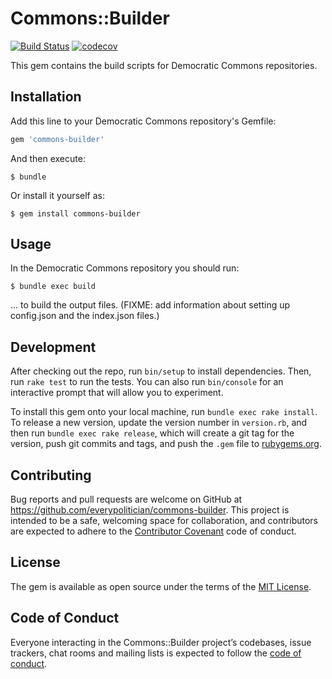 # Commons::Builder

[![Build Status](https://travis-ci.org/everypolitician/commons-builder.svg?branch=master)](https://travis-ci.org/everypolitician/commons-builder) [![codecov](https://codecov.io/gh/everypolitician/commons-builder/branch/master/graph/badge.svg)](https://codecov.io/gh/everypolitician/commons-builder)

This gem contains the build scripts for Democratic Commons repositories.

## Installation

Add this line to your Democratic Commons repository's Gemfile:

```ruby
gem 'commons-builder'
```

And then execute:

    $ bundle

Or install it yourself as:

    $ gem install commons-builder

## Usage

In the Democratic Commons repository you should run:

    $ bundle exec build

... to build the output files. (FIXME: add information about
setting up config.json and the index.json files.)

## Development

After checking out the repo, run `bin/setup` to install dependencies. Then, run `rake test` to run the tests. You can also run `bin/console` for an interactive prompt that will allow you to experiment.

To install this gem onto your local machine, run `bundle exec rake install`. To release a new version, update the version number in `version.rb`, and then run `bundle exec rake release`, which will create a git tag for the version, push git commits and tags, and push the `.gem` file to [rubygems.org](https://rubygems.org).

## Contributing

Bug reports and pull requests are welcome on GitHub at https://github.com/everypolitician/commons-builder. This project is intended to be a safe, welcoming space for collaboration, and contributors are expected to adhere to the [Contributor Covenant](http://contributor-covenant.org) code of conduct.

## License

The gem is available as open source under the terms of the [MIT License](https://opensource.org/licenses/MIT).

## Code of Conduct

Everyone interacting in the Commons::Builder project’s codebases, issue trackers, chat rooms and mailing lists is expected to follow the [code of conduct](https://github.com/everypolitician/commons-builder/blob/master/CODE_OF_CONDUCT.md).

